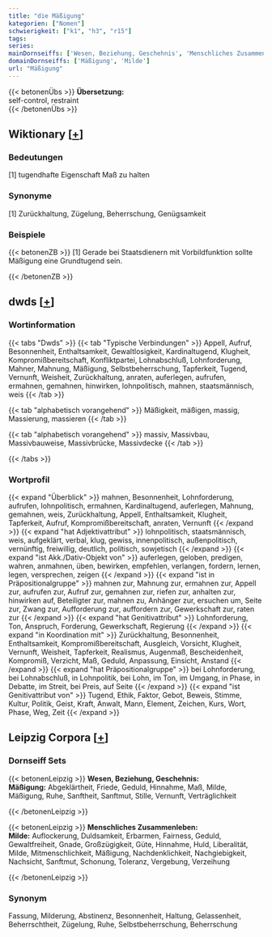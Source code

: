 ```yaml
---
title: "die Mäßigung"
kategorien: ["Nomen"]
schwierigkeit: ["k1", "h3", "r15"]
tags:
series:
mainDornseiffs: ['Wesen, Beziehung, Geschehnis', 'Menschliches Zusammenleben']
domainDornseiffs: ['Mäßigung', 'Milde']
url: "Mäßigung"
---
```


{{< betonenÜbs >}}
**Übersetzung:**  
self-control, restraint  
{{< /betonenÜbs >}}

## Wiktionary [[+](https://de.wiktionary.org/wiki/Mäßigung)]

### Bedeutungen
[1] tugendhafte Eigenschaft Maß zu halten  

### Synonyme
[1] Zurückhaltung, Zügelung, Beherrschung, Genügsamkeit  

### Beispiele
{{< betonenZB >}}
[1] Gerade bei Staatsdienern mit Vorbildfunktion sollte Mäßigung eine Grundtugend sein.  

{{< /betonenZB >}}


## dwds [[+](https://www.dwds.de/wb/Mäßigung)]

### Wortinformation
{{< tabs "Dwds" >}}
{{< tab "Typische Verbindungen" >}}
Appell, Aufruf, Besonnenheit, Enthaltsamkeit, Gewaltlosigkeit, Kardinaltugend, Klugheit, Kompromißbereitschaft, Konfliktpartei, Lohnabschluß, Lohnforderung, Mahner, Mahnung, Mäßigung, Selbstbeherrschung, Tapferkeit, Tugend, Vernunft, Weisheit, Zurückhaltung, anraten, auferlegen, aufrufen, ermahnen, gemahnen, hinwirken, lohnpolitisch, mahnen, staatsmännisch, weis
{{< /tab >}}

{{< tab "alphabetisch vorangehend" >}}
Mäßigkeit, mäßigen, massig, Massierung, massieren
{{< /tab >}}

{{< tab "alphabetisch vorangehend" >}}
massiv, Massivbau, Massivbauweise, Massivbrücke, Massivdecke
{{< /tab >}}

{{< /tabs >}}

### Wortprofil
{{< expand "Überblick" >}} mahnen, Besonnenheit, Lohnforderung, aufrufen, lohnpolitisch, ermahnen, Kardinaltugend, auferlegen, Mahnung, gemahnen, weis, Zurückhaltung, Appell, Enthaltsamkeit, Klugheit, Tapferkeit, Aufruf, Kompromißbereitschaft, anraten, Vernunft {{< /expand >}}
{{< expand "hat Adjektivattribut" >}} lohnpolitisch, staatsmännisch, weis, aufgeklärt, verbal, klug, gewiss, innenpolitisch, außenpolitisch, vernünftig, freiwillig, deutlich, politisch, sowjetisch {{< /expand >}}
{{< expand "ist Akk./Dativ-Objekt von" >}} auferlegen, geloben, predigen, wahren, anmahnen, üben, bewirken, empfehlen, verlangen, fordern, lernen, legen, versprechen, zeigen {{< /expand >}}
{{< expand "ist in Präpositionalgruppe" >}} mahnen zur, Mahnung zur, ermahnen zur, Appell zur, aufrufen zur, Aufruf zur, gemahnen zur, riefen zur, anhalten zur, hinwirken auf, Beteiligter zur, mahnen zu, Anhänger zur, ersuchen um, Seite zur, Zwang zur, Aufforderung zur, auffordern zur, Gewerkschaft zur, raten zur {{< /expand >}}
{{< expand "hat Genitivattribut" >}} Lohnforderung, Ton, Anspruch, Forderung, Gewerkschaft, Regierung {{< /expand >}}
{{< expand "in Koordination mit" >}} Zurückhaltung, Besonnenheit, Enthaltsamkeit, Kompromißbereitschaft, Ausgleich, Vorsicht, Klugheit, Vernunft, Weisheit, Tapferkeit, Realismus, Augenmaß, Bescheidenheit, Kompromiß, Verzicht, Maß, Geduld, Anpassung, Einsicht, Anstand {{< /expand >}}
{{< expand "hat Präpositionalgruppe" >}} bei Lohnforderung, bei Lohnabschluß, in Lohnpolitik, bei Lohn, im Ton, im Umgang, in Phase, in Debatte, im Streit, bei Preis, auf Seite {{< /expand >}}
{{< expand "ist Genitivattribut von" >}} Tugend, Ethik, Faktor, Gebot, Beweis, Stimme, Kultur, Politik, Geist, Kraft, Anwalt, Mann, Element, Zeichen, Kurs, Wort, Phase, Weg, Zeit {{< /expand >}}

## Leipzig Corpora [[+](https://corpora.uni-leipzig.de/en/res?word=Mäßigung&corpusId=deu_newscrawl-public_2018)]

### Dornseiff Sets
{{< betonenLeipzig >}}
**Wesen, Beziehung, Geschehnis:**  
**Mäßigung:** Abgeklärtheit, Friede, Geduld, Hinnahme, Maß, Milde, Mäßigung, Ruhe, Sanftheit, Sanftmut, Stille, Vernunft, Verträglichkeit  

{{< /betonenLeipzig >}}


{{< betonenLeipzig >}}
**Menschliches Zusammenleben:**  
**Milde:** Auflockerung, Duldsamkeit, Erbarmen, Fairness, Geduld, Gewaltfreiheit, Gnade, Großzügigkeit, Güte, Hinnahme, Huld, Liberalität, Milde, Mitmenschlichkeit, Mäßigung, Nachdenklichkeit, Nachgiebigkeit, Nachsicht, Sanftmut, Schonung, Toleranz, Vergebung, Verzeihung  

{{< /betonenLeipzig >}}

### Synonym
Fassung, Milderung, Abstinenz, Besonnenheit, Haltung, Gelassenheit, Beherrschtheit, Zügelung, Ruhe, Selbstbeherrschung, Beherrschung

